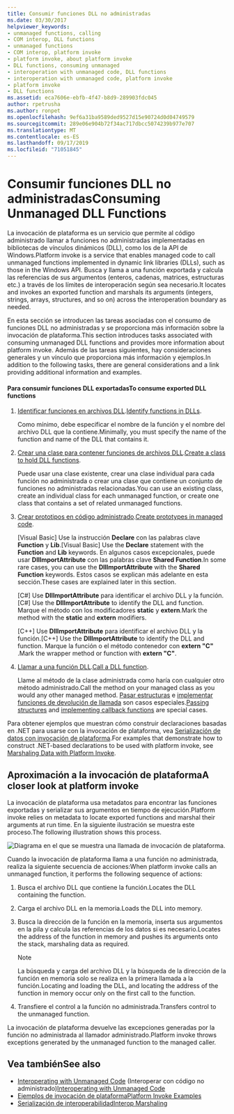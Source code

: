 ```yaml
---
title: Consumir funciones DLL no administradas
ms.date: 03/30/2017
helpviewer_keywords:
- unmanaged functions, calling
- COM interop, DLL functions
- unmanaged functions
- COM interop, platform invoke
- platform invoke, about platform invoke
- DLL functions, consuming unmanaged
- interoperation with unmanaged code, DLL functions
- interoperation with unmanaged code, platform invoke
- platform invoke
- DLL functions
ms.assetid: eca7606e-ebfb-4f47-b8d9-289903fdc045
author: rpetrusha
ms.author: ronpet
ms.openlocfilehash: 9ef6a31ba9589ded9527d15e90724d0d04749579
ms.sourcegitcommit: 289e06e904b72f34ac717dbcc5074239b977e707
ms.translationtype: MT
ms.contentlocale: es-ES
ms.lasthandoff: 09/17/2019
ms.locfileid: "71051845"
---
```

# <a name="consuming-unmanaged-dll-functions"></a><span data-ttu-id="cc7ce-102">Consumir funciones DLL no administradas</span><span class="sxs-lookup"><span data-stu-id="cc7ce-102">Consuming Unmanaged DLL Functions</span></span>
<span data-ttu-id="cc7ce-103">La invocación de plataforma es un servicio que permite al código administrado llamar a funciones no administradas implementadas en bibliotecas de vínculos dinámicos (DLL), como los de la API de Windows.</span><span class="sxs-lookup"><span data-stu-id="cc7ce-103">Platform invoke is a service that enables managed code to call unmanaged functions implemented in dynamic link libraries (DLLs), such as those in the Windows API.</span></span> <span data-ttu-id="cc7ce-104">Busca y llama a una función exportada y calcula las referencias de sus argumentos (enteros, cadenas, matrices, estructuras etc.) a través de los límites de interoperación según sea necesario.</span><span class="sxs-lookup"><span data-stu-id="cc7ce-104">It locates and invokes an exported function and marshals its arguments (integers, strings, arrays, structures, and so on) across the interoperation boundary as needed.</span></span>  
  
 <span data-ttu-id="cc7ce-105">En esta sección se introducen las tareas asociadas con el consumo de funciones DLL no administradas y se proporciona más información sobre la invocación de plataforma.</span><span class="sxs-lookup"><span data-stu-id="cc7ce-105">This section introduces tasks associated with consuming unmanaged DLL functions and provides more information about platform invoke.</span></span> <span data-ttu-id="cc7ce-106">Además de las tareas siguientes, hay consideraciones generales y un vínculo que proporciona más información y ejemplos.</span><span class="sxs-lookup"><span data-stu-id="cc7ce-106">In addition to the following tasks, there are general considerations and a link providing additional information and examples.</span></span>  
  
#### <a name="to-consume-exported-dll-functions"></a><span data-ttu-id="cc7ce-107">Para consumir funciones DLL exportadas</span><span class="sxs-lookup"><span data-stu-id="cc7ce-107">To consume exported DLL functions</span></span>  
  
1. <span data-ttu-id="cc7ce-108">[Identificar funciones en archivos DLL](identifying-functions-in-dlls.md).</span><span class="sxs-lookup"><span data-stu-id="cc7ce-108">[Identify functions in DLLs](identifying-functions-in-dlls.md).</span></span>  
  
     <span data-ttu-id="cc7ce-109">Como mínimo, debe especificar el nombre de la función y el nombre del archivo DLL que la contiene.</span><span class="sxs-lookup"><span data-stu-id="cc7ce-109">Minimally, you must specify the name of the function and name of the DLL that contains it.</span></span>  
  
2. <span data-ttu-id="cc7ce-110">[Crear una clase para contener funciones de archivos DLL](creating-a-class-to-hold-dll-functions.md).</span><span class="sxs-lookup"><span data-stu-id="cc7ce-110">[Create a class to hold DLL functions](creating-a-class-to-hold-dll-functions.md).</span></span>  
  
     <span data-ttu-id="cc7ce-111">Puede usar una clase existente, crear una clase individual para cada función no administrada o crear una clase que contiene un conjunto de funciones no administradas relacionadas.</span><span class="sxs-lookup"><span data-stu-id="cc7ce-111">You can use an existing class, create an individual class for each unmanaged function, or create one class that contains a set of related unmanaged functions.</span></span>  
  
3. <span data-ttu-id="cc7ce-112">[Crear prototipos en código administrado](creating-prototypes-in-managed-code.md).</span><span class="sxs-lookup"><span data-stu-id="cc7ce-112">[Create prototypes in managed code](creating-prototypes-in-managed-code.md).</span></span>  
  
     <span data-ttu-id="cc7ce-113">[Visual Basic] Use la instrucción **Declare** con las palabras clave **Function** y **Lib**.</span><span class="sxs-lookup"><span data-stu-id="cc7ce-113">[Visual Basic] Use the **Declare** statement with the **Function** and **Lib** keywords.</span></span> <span data-ttu-id="cc7ce-114">En algunos casos excepcionales, puede usar **DllImportAttribute** con las palabras clave **Shared Function**.</span><span class="sxs-lookup"><span data-stu-id="cc7ce-114">In some rare cases, you can use the **DllImportAttribute** with the **Shared Function** keywords.</span></span> <span data-ttu-id="cc7ce-115">Estos casos se explican más adelante en esta sección.</span><span class="sxs-lookup"><span data-stu-id="cc7ce-115">These cases are explained later in this section.</span></span>  
  
     <span data-ttu-id="cc7ce-116">[C#] Use **DllImportAttribute** para identificar el archivo DLL y la función.</span><span class="sxs-lookup"><span data-stu-id="cc7ce-116">[C#] Use the **DllImportAttribute** to identify the DLL and function.</span></span> <span data-ttu-id="cc7ce-117">Marque el método con los modificadores **static** y **extern**.</span><span class="sxs-lookup"><span data-stu-id="cc7ce-117">Mark the method with the **static** and **extern** modifiers.</span></span>  
  
     <span data-ttu-id="cc7ce-118">[C++] Use **DllImportAttribute** para identificar el archivo DLL y la función.</span><span class="sxs-lookup"><span data-stu-id="cc7ce-118">[C++] Use the **DllImportAttribute** to identify the DLL and function.</span></span> <span data-ttu-id="cc7ce-119">Marque la función o el método contenedor con **extern "C"** .</span><span class="sxs-lookup"><span data-stu-id="cc7ce-119">Mark the wrapper method or function with **extern "C"**.</span></span>  
  
4. <span data-ttu-id="cc7ce-120">[Llamar a una función DLL](calling-a-dll-function.md).</span><span class="sxs-lookup"><span data-stu-id="cc7ce-120">[Call a DLL function](calling-a-dll-function.md).</span></span>  
  
     <span data-ttu-id="cc7ce-121">Llame al método de la clase administrada como haría con cualquier otro método administrado.</span><span class="sxs-lookup"><span data-stu-id="cc7ce-121">Call the method on your managed class as you would any other managed method.</span></span> <span data-ttu-id="cc7ce-122">[Pasar estructuras](passing-structures.md) e [implementar funciones de devolución de llamada](callback-functions.md) son casos especiales.</span><span class="sxs-lookup"><span data-stu-id="cc7ce-122">[Passing structures](passing-structures.md) and [implementing callback functions](callback-functions.md) are special cases.</span></span>  
  
 <span data-ttu-id="cc7ce-123">Para obtener ejemplos que muestran cómo construir declaraciones basadas en .NET para usarse con la invocación de plataforma, vea [Serialización de datos con invocación de plataforma](marshaling-data-with-platform-invoke.md).</span><span class="sxs-lookup"><span data-stu-id="cc7ce-123">For examples that demonstrate how to construct .NET-based declarations to be used with platform invoke, see [Marshaling Data with Platform Invoke](marshaling-data-with-platform-invoke.md).</span></span>  
  
## <a name="a-closer-look-at-platform-invoke"></a><span data-ttu-id="cc7ce-124">Aproximación a la invocación de plataforma</span><span class="sxs-lookup"><span data-stu-id="cc7ce-124">A closer look at platform invoke</span></span>  
 <span data-ttu-id="cc7ce-125">La invocación de plataforma usa metadatos para encontrar las funciones exportadas y serializar sus argumentos en tiempo de ejecución.</span><span class="sxs-lookup"><span data-stu-id="cc7ce-125">Platform invoke relies on metadata to locate exported functions and marshal their arguments at run time.</span></span> <span data-ttu-id="cc7ce-126">En la siguiente ilustración se muestra este proceso.</span><span class="sxs-lookup"><span data-stu-id="cc7ce-126">The following illustration shows this process.</span></span>  
  
 ![Diagrama en el que se muestra una llamada de invocación de plataforma.](./media/consuming-unmanaged-dll-functions/platform-invoke-call.gif)  
  
 <span data-ttu-id="cc7ce-128">Cuando la invocación de plataforma llama a una función no administrada, realiza la siguiente secuencia de acciones:</span><span class="sxs-lookup"><span data-stu-id="cc7ce-128">When platform invoke calls an unmanaged function, it performs the following sequence of actions:</span></span>  
  
1. <span data-ttu-id="cc7ce-129">Busca el archivo DLL que contiene la función.</span><span class="sxs-lookup"><span data-stu-id="cc7ce-129">Locates the DLL containing the function.</span></span>  
  
2. <span data-ttu-id="cc7ce-130">Carga el archivo DLL en la memoria.</span><span class="sxs-lookup"><span data-stu-id="cc7ce-130">Loads the DLL into memory.</span></span>  
  
3. <span data-ttu-id="cc7ce-131">Busca la dirección de la función en la memoria, inserta sus argumentos en la pila y calcula las referencias de los datos si es necesario.</span><span class="sxs-lookup"><span data-stu-id="cc7ce-131">Locates the address of the function in memory and pushes its arguments onto the stack, marshaling data as required.</span></span>  
  
    > [!NOTE]
    > <span data-ttu-id="cc7ce-132">La búsqueda y carga del archivo DLL y la búsqueda de la dirección de la función en memoria solo se realiza en la primera llamada a la función.</span><span class="sxs-lookup"><span data-stu-id="cc7ce-132">Locating and loading the DLL, and locating the address of the function in memory occur only on the first call to the function.</span></span>  
  
4. <span data-ttu-id="cc7ce-133">Transfiere el control a la función no administrada.</span><span class="sxs-lookup"><span data-stu-id="cc7ce-133">Transfers control to the unmanaged function.</span></span>  
  
 <span data-ttu-id="cc7ce-134">La invocación de plataforma devuelve las excepciones generadas por la función no administrada al llamador administrado.</span><span class="sxs-lookup"><span data-stu-id="cc7ce-134">Platform invoke throws exceptions generated by the unmanaged function to the managed caller.</span></span>

## <a name="see-also"></a><span data-ttu-id="cc7ce-135">Vea también</span><span class="sxs-lookup"><span data-stu-id="cc7ce-135">See also</span></span>

- <span data-ttu-id="cc7ce-136">[Interoperating with Unmanaged Code](index.md) (Interoperar con código no administrado)</span><span class="sxs-lookup"><span data-stu-id="cc7ce-136">[Interoperating with Unmanaged Code](index.md)</span></span>
- [<span data-ttu-id="cc7ce-137">Ejemplos de invocación de plataforma</span><span class="sxs-lookup"><span data-stu-id="cc7ce-137">Platform Invoke Examples</span></span>](platform-invoke-examples.md)
- [<span data-ttu-id="cc7ce-138">Serialización de interoperabilidad</span><span class="sxs-lookup"><span data-stu-id="cc7ce-138">Interop Marshaling</span></span>](interop-marshaling.md)
